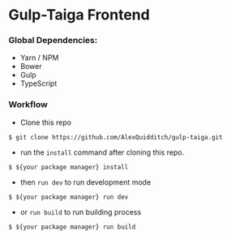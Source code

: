 # Gulp-Taiga Frontend

### Global Dependencies:
- Yarn / NPM
- Bower
- Gulp
- TypeScript

### Workflow
* Clone this repo

```
$ git clone https://github.com/AlexQuidditch/gulp-taiga.git
```
* run the `install` command after cloning this repo.
```
$ ${your package manager} install
```
* then `run dev` to run development mode
```
$ ${your package manager} run dev
```
* or `run build` to run building process
```
$ ${your package manager} run build
```
